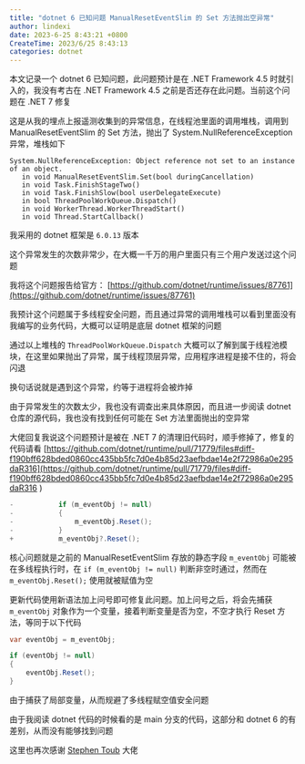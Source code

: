 ```yaml
---
title: "dotnet 6 已知问题 ManualResetEventSlim 的 Set 方法抛出空异常"
author: lindexi
date: 2023-6-25 8:43:21 +0800
CreateTime: 2023/6/25 8:43:13
categories: dotnet
---
```


本文记录一个 dotnet 6 已知问题，此问题预计是在 .NET Framework 4.5 时就引入的，我没有考古在 .NET Framework 4.5 之前是否还存在此问题。当前这个问题在 .NET 7 修复

<!--more-->


<!-- CreateTime:2023/6/25 8:43:13 -->

<!-- 发布 -->
<!-- 博客 -->

这是从我的埋点上报遥测收集到的异常信息，在线程池里面的调用堆栈，调用到 ManualResetEventSlim 的 Set 方法，抛出了 System.NullReferenceException 异常，堆栈如下

```
System.NullReferenceException: Object reference not set to an instance of an object.
   in void ManualResetEventSlim.Set(bool duringCancellation)
   in void Task.FinishStageTwo()
   in void Task.FinishSlow(bool userDelegateExecute)
   in bool ThreadPoolWorkQueue.Dispatch()
   in void WorkerThread.WorkerThreadStart()
   in void Thread.StartCallback()
```

我采用的 dotnet 框架是 `6.0.13` 版本

这个异常发生的次数非常少，在大概一千万的用户里面只有三个用户发送过这个问题

我将这个问题报告给官方： [https://github.com/dotnet/runtime/issues/87761](https://github.com/dotnet/runtime/issues/87761)

我预计这个问题属于多线程安全问题，而且通过异常的调用堆栈可以看到里面没有我编写的业务代码，大概可以证明是底层 dotnet 框架的问题

通过以上堆栈的 `ThreadPoolWorkQueue.Dispatch` 大概可以了解到属于线程池模块，在这里如果抛出了异常，属于线程顶层异常，应用程序进程是接不住的，将会闪退

换句话说就是遇到这个异常，约等于进程将会被炸掉

由于异常发生的次数太少，我也没有调查出来具体原因，而且进一步阅读 dotnet 仓库的源代码，我也没有找到任何可能在 Set 方法里面抛出的空异常

大佬回复我说这个问题预计是被在 .NET 7 的清理旧代码时，顺手修掉了，修复的代码请看 [https://github.com/dotnet/runtime/pull/71779/files#diff-f190bff628bded0860cc435bb5fc7d0e4b85d23aefbdae14e2f72986a0e295daR316](https://github.com/dotnet/runtime/pull/71779/files#diff-f190bff628bded0860cc435bb5fc7d0e4b85d23aefbdae14e2f72986a0e295daR316 )

```csharp
-           if (m_eventObj != null)
-           {
-               m_eventObj.Reset();
-           }
+           m_eventObj?.Reset();
```

核心问题就是之前的 ManualResetEventSlim 存放的静态字段 `m_eventObj` 可能被在多线程执行时，在 `if (m_eventObj != null)` 判断非空时通过，然而在 `m_eventObj.Reset();` 使用就被赋值为空

更新代码使用新语法加上问号即可修复此问题。加上问号之后，将会先捕获 `m_eventObj` 对象作为一个变量，接着判断变量是否为空，不空才执行 Reset 方法，等同于以下代码

```csharp
var eventObj = m_eventObj;

if (eventObj != null)
{
    eventObj.Reset();
}
```

由于捕获了局部变量，从而规避了多线程赋空值安全问题

由于我阅读 dotnet 代码的时候看的是 main 分支的代码，这部分和 dotnet 6 的有差别，从而没有能够找到问题

这里也再次感谢 [Stephen Toub](https://github.com/stephentoub) 大佬
